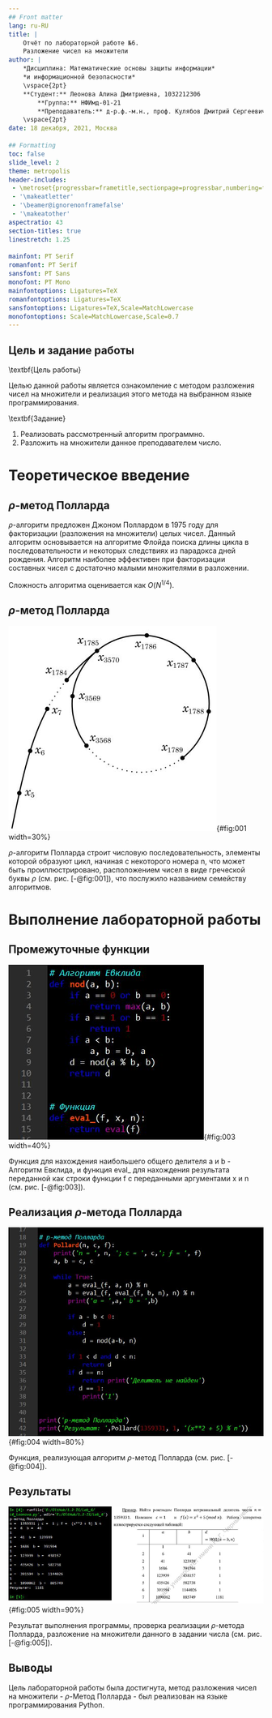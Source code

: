 ```yaml
---
## Front matter
lang: ru-RU
title: |
    Отчёт по лабораторной работе №6.  
    Разложение чисел на множители
author: |
    *Дисциплина: Математические основы защиты информации*  
    *и информационной безопасности*  
    \vspace{2pt}  
    **Студент:** Леонова Алина Дмитриевна, 1032212306  
		**Группа:** НФИмд-01-21                                         
		**Преподаватель:** д-р.ф.-м.н., проф. Кулябов Дмитрий Сергеевич  
    \vspace{2pt}
date: 18 декабря, 2021, Москва

## Formatting
toc: false
slide_level: 2
theme: metropolis
header-includes:
 - \metroset{progressbar=frametitle,sectionpage=progressbar,numbering=fraction}
 - '\makeatletter'
 - '\beamer@ignorenonframefalse'
 - '\makeatother'
aspectratio: 43
section-titles: true
linestretch: 1.25

mainfont: PT Serif
romanfont: PT Serif
sansfont: PT Sans
monofont: PT Mono
mainfontoptions: Ligatures=TeX
romanfontoptions: Ligatures=TeX
sansfontoptions: Ligatures=TeX,Scale=MatchLowercase
monofontoptions: Scale=MatchLowercase,Scale=0.7
---
```


## Цель и задание работы

\textbf{Цель работы}

Целью данной работы является ознакомление с методом разложения чисел на множители и реализация этого метода на выбранном языке программирования. 

\textbf{Задание}

1. Реализовать рассмотренный алгоритм программно.
2. Разложить на множители данное преподавателем число.

# Теоретическое введение

## $\rho$-метод Полларда

$\rho$-алгоритм предложен Джоном Поллардом в 1975 году для факторизации (разложения на множители) целых чисел. Данный алгоритм основывается на алгоритме Флойда поиска длины цикла в последовательности и некоторых следствиях из парадокса дней рождения. Алгоритм наиболее эффективен при факторизации составных чисел с достаточно малыми множителями в разложении. 

Сложность алгоритма оценивается как $O(N^{1/4})$.

## $\rho$-метод Полларда

![Цикл может быть представлен в виде греческой буквы ро](image/t.jpg){#fig:001 width=30%}

$\rho$-алгоритм Полларда строит числовую последовательность, элементы которой образуют цикл, начиная с некоторого номера n, что может быть проиллюстрировано, расположением чисел в виде греческой буквы $\rho$ (см. рис. [-@fig:001]), что послужило названием семейству алгоритмов.

# Выполнение лабораторной работы

## Промежуточные функции

![Промежуточные функции](image/code1.jpg){#fig:003 width=40%}

Функция для нахождения наибольшего общего делителя a и b - Алгоритм Евклида, и функция eval_ для нахождения результата переданной как строки функции f с переданными аргументами x и n (см. рис. [-@fig:003]). 

## Реализация $\rho$-метода Полларда

![Функция pо-метода Полларда](image/code2.jpg){#fig:004 width=80%}

Функция, реализующая алгоритм $\rho$-метод Полларда (см. рис. [-@fig:004]).

## Результаты

![Результат выполнения L6_Leonova.py и задание](image/res2.jpg){#fig:005 width=90%}

Результат выполнения программы, проверка реализации $\rho$-метода Полларда, разложение на множители данного в задании числа (см. рис. [-@fig:005]).

## Выводы

Цель лабораторной работы была достигнута, метод разложения чисел на множители - $\rho$-Метод Полларда - был реализован на языке программирования Python.
